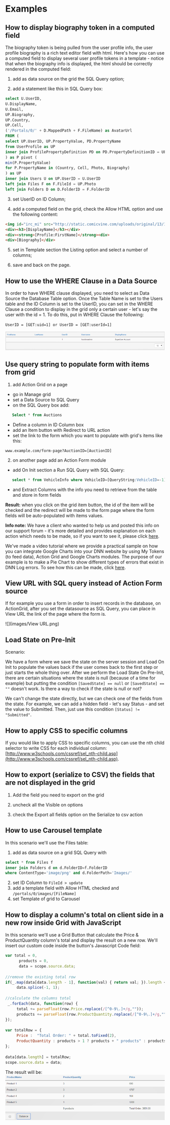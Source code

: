 # Examples

## How to display biography token in a computed field


The biography token is being pulled from the user profile info, the user profile biography is a rich text editor field with html. Here's how you can use a computed field to display several user profile tokens in a template - notice that when the biography info is displayed, the html should be correctly rendered in the computed field:

1. add as data source on the grid the SQL Query option;

2. add a statement like this in SQL Query box:
``` sql
select U.UserID,
U.DisplayName,
U.Email,
UP.Biography,
UP.Country,
UP.Cell,
('/Portals/0/' + D.MappedPath + F.FileName) as AvatarUrl
FROM (
select UP.UserID, UP.PropertyValue, PD.PropertyName
from UserProfile as UP
inner join ProfilePropertyDefinition PD on PD.PropertyDefinitionID = UP.PropertyDefinitionID and PD.PortalID IS NULL
) as P pivot (
min(P.PropertyValue)
for P.PropertyName in (Country, Cell, Photo, Biography)
) as UP
inner join Users U on UP.UserID = U.UserID
left join Files F on F.FileId = UP.Photo
left join Folders D on D.FolderID = F.FolderID
```

3. set UserID on ID Column;

4. add a computed field on the grid, check the Allow HTML option and use the following content:
``` html
<img id="irc_mi" src="http://static.comicvine.com/uploads/original/13/134858/2779331-the-witchers-geralt.jpg" width="230" height="130" style="margin-top: 0px;">
<div><h3>[DisplayName]</h3></div>
<div><strong>[Profile:FirstName]</strong><div>
<div>[Biography]</div>
```

5. set in Template section the Listing option and select a number of columns;

6. save and back on the page.

## How to use the WHERE Clause in a Data Source

In order to have WHERE clause displayed, you need to select as Data Source the Database Table option. Once the Table Name is set to the Users table and the ID Column is set to the UserID, you can set in the WHERE Clause a condition to display in the grid only a certain user - let's say the user with the id = 1. To do this, put in WHERE Clause the following:

`UserID = [GET:uid=1] or UserID = [GET:userId=1]`

![](images/userId.png)


## Use query string to populate form with items from grid


1. add Action Grid on a page
  * go in Manage grid 
  * set a Data Source to SQL Query 
  * on the SQL Query box add:
``` sql
   Select * from Auctions
```
  * Define a column in ID Column box
  * add an Item button with Redirect to URL action 
  * set the link to the form which you want to populate with grid's items like this: 
```
www.example.com/form-page?AuctionID=[AuctionID]
```

2. on another page add an Action Form module 
  * add On Init section a Run SQL Query with SQL Query:
``` sql
   select * from VehicleInfo where VehicleID=[QueryString:VehicleID=-1]
```
  * and Extract Columns with the info you need to retrieve from the table and store in form fields

**Result:** when you click on the grid item button, the id of the item will be checked and the redirect will be made to the form page where the form fields will be auto-populated with items values.  

**Info note:** We have a client who wanted to help us and posted this info on our support forum - it's more detailed and provides explanation on each action which needs to be made, so if you want to see it, please click [here](http://www.dnnsharp.com/Support.aspx#opturl=%2Faction-grid%2Fusing-action-grid--forms-to-manage-your-own-data). 


We've made a video tutorial where we provide a practical sample on how you can integrate Google Charts into your DNN website by using My Tokens (to feed data), Action Grid and Google Charts modules. The purpose of our example is to make a Pie Chart to show different types of errors that exist in DNN Log errors. To see how this can be made, click [here](https://www.youtube.com/watch?v=UqCDxRC3IIw).

## View URL with SQL query instead of Action Form source

If for example you use a form in order to insert records in the database, on ActionGrid, after you set the datasource as SQL Query, you can place in View URL the link of the page where the form is. 

![](images/View URL.png)

## Load State on Pre-Init

Scenario:

We have a form where we save the state on the server session and Load On Init to populate the values back if the user comes back to the first step or just starts the whole thing over. After we perform the Load State On Pre-Init, there are certain situations where the state is null (because of a time for example) but putting the condition `[SavedState] == null` or `[SavedState] == ""` doesn't work. Is there a way to check if the state is null or not?

We can't change the state directly, but we can check one of the fields from the state. For example, we can add a hidden field - let's say Status - and set the value to Submitted. Then, just use this condition `[Status] != "Submitted"`.

## How to apply CSS to specific columns

If you would like to apply CSS to specific columns, you can use the nth child selector to write CSS for each individual column: [http://www.w3schools.com/cssref/sel_nth-child.asp](http://www.w3schools.com/cssref/sel_nth-child.asp).

## How to export (serialize to CSV) the fields that are not displayed in the grid

1. Add the field you need to export on the grid 

2. uncheck all the Visible on options 

3. check the Export all fields option on the Serialize to csv action

## How to use Carousel template 

In this scenario we'll use the Files table:

1. add as data source on a grid SQL Query with 
``` sql
select * from Files f
inner join Folders d on d.FolderID=f.FolderID
where ContentType='image/png' and d.FolderPath='Images/'
```
2. set ID Column to `FileId > update`
3. add a template field with Allow HTML checked and `/portals/0/images/[FileName]`
4. set Template of grid to Carousel

## How to display a column's total on client side in a new row inside Grid with JavaScript

In this scenario we'll use a Grid Button that calculate the Price & ProductQuantity column's total and display the result on a new row.
We'll insert our custom code inside the button's Javascript Code field:
``` js
var total = 0,
      products = 0,
      data = scope.source.data;

//remove the existing total row
if(_.map(data[data.length - 1], function(val) { return val; }).length < _.map(data[0], function(val) { return val; }).length)
     data.splice(-1, 1);

//calculate the columns total
 _.forEach(data, function(row) {
     total += parseFloat(row.Price.replace(/[^0-9\.]+/g,""));
     products += parseFloat(row.ProductQuantity.replace(/[^0-9\.]+/g,""));
});

var totalRow = {
     Price :  "Total Order: " + total.toFixed(2),
     ProductQuantity : products > 1 ? products + " products" : products + " product"         
};

data[data.length] = totalRow;
scope.source.data = data;
```
The result will be:
![](images/grid-total.png)

